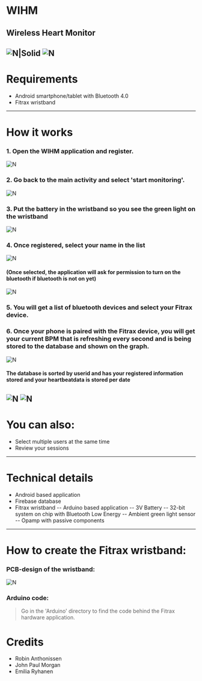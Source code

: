 # WIHM 
**Wireless Heart Monitor**
---


![N|Solid](https://scontent-bru2-1.xx.fbcdn.net/v/t35.0-12/18697538_10154385345131744_2016130272_o.png?oh=f1552d5ec59fa4e10aec58d5818ba457&oe=5927E838)
![N](https://scontent-bru2-1.xx.fbcdn.net/v/t35.0-12/18674895_10154382731281744_1514994551_o.jpg?oh=49e5ceabfc4ad734154122682728d6c7&oe=5927FB0E)
---
# Requirements

  - Android smartphone/tablet with Bluetooth 4.0
  - Fitrax wristband
---
# How it works
 ### 1. Open the WIHM application and register.
 ![N](https://scontent-bru2-1.xx.fbcdn.net/v/t35.0-12/18676745_10154385345026744_1493557762_o.png?oh=30c40be5fee189a2fdd82a24f43118e7&oe=5927EF24)
 ### 2. Go back to the main activity and select 'start monitoring'.
 ![N](https://scontent-bru2-1.xx.fbcdn.net/v/t35.0-12/18721361_10154385345061744_1525186299_o.png?oh=ccedae127374191a8858de2cd575ef2b&oe=5927AEBF)
 ### 3. Put the battery in the wristband so you see the green light on the wristband
 ![N](https://scontent-bru2-1.xx.fbcdn.net/v/t35.0-12/18641772_10154382731206744_2119619095_o.jpg?oh=a9e42ac80df88fed4f945c8bee250665&oe=5927FEC7)
 ### 4. Once registered, select your name in the list
 ![N](https://scontent-bru2-1.xx.fbcdn.net/v/t35.0-12/18675227_10154385344991744_1250710490_o.png?oh=421102f2a91549c7320c767744d90cea&oe=5927D065)
 #### (Once selected, the application will ask for permission to turn on the bluetooth if bluetooth is not on yet)
![N](https://scontent-bru2-1.xx.fbcdn.net/v/t35.0-12/18697646_10154385344926744_1506581206_o.png?oh=32c0044f2c5c54bcbc047bc4cec26020&oe=5927FACB)

### 5. You will get a list of bluetooth devices and select your Fitrax device.

### 6. Once your phone is paired with the Fitrax device, you will get your current BPM that is refreshing every second and is being stored to the database and shown on the graph.

![N](https://scontent-bru2-1.xx.fbcdn.net/v/t35.0-12/18720691_10154385402446744_1888942451_o.png?oh=c510e633ade2df972382c75d95ab2699&oe=5927B037)
 #### The database is sorted by userid and has your registered information stored and your heartbeatdata is stored per date
 ![N](https://scontent-bru2-1.xx.fbcdn.net/v/t34.0-12/18716377_10154385407296744_561645714_n.png?oh=80e4672c9a2b4a8742dd65d9306eaeda&oe=592814DC)
![N](https://scontent-bru2-1.xx.fbcdn.net/v/t35.0-12/18675188_10154385407311744_1678813300_o.png?oh=2552b4c3d4ee0198572f315245b14239&oe=5927E20D)
 ---
 
 # You can also:
  - Select multiple users at the same time
  - Review your sessions
 ---
# Technical details
- Android based application
- Firebase database
- Fitrax wristband
-- Arduino based application
-- 3V Battery
-- 32-bit system on chip with Bluetooth Low Energy
-- Ambient green light sensor
-- Opamp with passive components



---

# How to create the Fitrax wristband:
### PCB-design of the wristband:

![N](https://scontent-bru2-1.xx.fbcdn.net/v/t34.0-12/18685367_10154385423451744_327884777_n.png?oh=fbf26dca7dc2d87598f5a0c948234c0c&oe=5927F140)

### Arduino code:
> Go in the 'Arduino' directory to find the code behind the Fitrax hardware application.




# Credits

  - Robin Anthonissen
  - John Paul Morgan
  - Emilia Ryhanen

